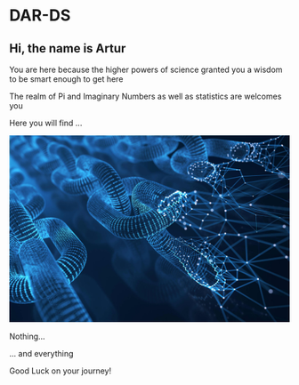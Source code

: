 # DAR-DS

**Hi, the name is Artur**
---
You are here because the higher powers of science granted you a wisdom to be smart enough to get here

The realm of Pi and Imaginary Numbers as well as statistics are welcomes you

Here you will find ...

![alt text](107061547-1652704823966-gettyimages-1322421028-binary-chain.jpeg "The God")

Nothing... 

... and everything

Good Luck on your journey!
